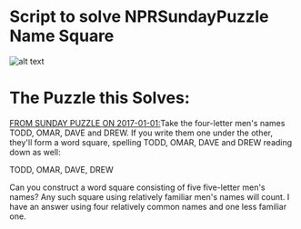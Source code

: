 # Script to solve NPRSundayPuzzle Name Square

![alt text][logo]

[logo]: http://media.npr.org/assets/img/2016/12/30/sundaypuzzle-widecrop-4707696fb94c18e9b9d8928c5b3bb4e53d316229-s1600-c85.jpg "The awesome Sunday Puzzle From NPR"

# The Puzzle this Solves:
[FROM SUNDAY PUZZLE ON 2017-01-01:](http://www.npr.org/2017/01/01/507567187/for-this-puzzling-retrospective-on-2016-youll-need-a-set-of-speakers)Take the four-letter men's names TODD, OMAR, DAVE and DREW. If you write them one under the other, they'll form a word square, spelling TODD, OMAR, DAVE and DREW reading down as well:

TODD,
OMAR,
DAVE,
DREW

Can you construct a word square consisting of five five-letter men's names? Any such square using relatively familiar men's names will count. I have an answer using four relatively common names and one less familiar one.
